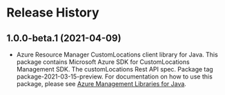 # Release History

## 1.0.0-beta.1 (2021-04-09)

- Azure Resource Manager CustomLocations client library for Java. This package contains Microsoft Azure SDK for CustomLocations Management SDK. The customLocations Rest API spec. Package tag package-2021-03-15-preview. For documentation on how to use this package, please see [Azure Management Libraries for Java](https://aka.ms/azsdk/java/mgmt).
